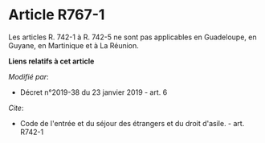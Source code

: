 # Article R767-1

Les articles R. 742-1 à R. 742-5 ne sont pas applicables en Guadeloupe, en Guyane, en Martinique et à La Réunion.

**Liens relatifs à cet article**

_Modifié par_:

  - Décret n°2019-38 du 23 janvier 2019 - art. 6

_Cite_:

  - Code de l'entrée et du séjour des étrangers et du droit d'asile. - art. R742-1
